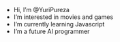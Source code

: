 - Hi, I’m @YuriPureza
- I’m interested in movies and games
- I’m currently learning Javascript
- I’m a future AI programmer

<!---
YuriPureza/YuriPureza is a ✨ special ✨ repository because its `README.md` (this file) appears on your GitHub profile.
You can click the Preview link to take a look at your changes.
--->
